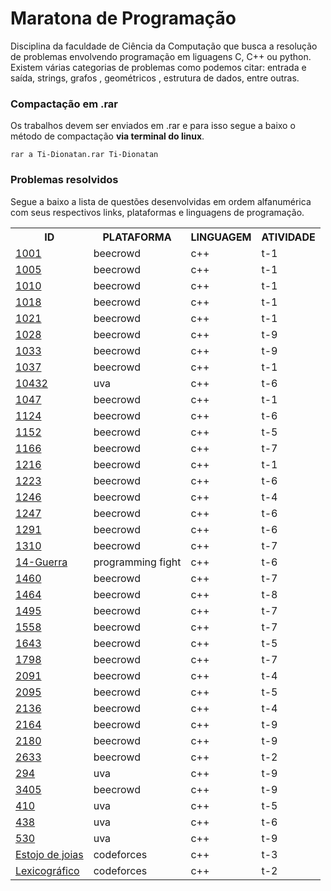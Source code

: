 # Maratona de Programação
Disciplina da faculdade de Ciência da Computação que busca a resolução de problemas envolvendo programação em liguagens C, C++ ou python. Existem várias categorias de problemas como podemos citar: entrada e saída, strings, grafos , geométricos , estrutura de dados, entre outras.

### Compactação em .rar
Os trabalhos devem ser enviados em .rar e para isso segue a baixo o método de compactação <strong>via terminal do linux</strong>.
    
    rar a Ti-Dionatan.rar Ti-Dionatan

### Problemas resolvidos
Segue a baixo a lista de questões desenvolvidas em ordem alfanumérica com seus respectivos links, plataformas e linguagens de programação.

<table style="text-align: center text-decoration: none">
    <tr >
        <th style="text-align: center">ID</th>
        <th style="text-align: center">PLATAFORMA</th>
        <th style="text-align: center">LINGUAGEM</th>
        <th style="text-align: center">ATIVIDADE</th>
    </tr>
    <tr>
        <td><a href="https://judge.beecrowd.com/pt/problems/view/1001" target="_blank">1001</a></td>
        <td>beecrowd</td>
        <td>c++</td>
        <td>t-1</td>
    </tr>
    <tr>
        <td><a href="https://judge.beecrowd.com/pt/problems/view/1005" target="_blank">1005</a></td>
        <td>beecrowd</td>
        <td>c++</td>
        <td>t-1</td>
    </tr>
    <tr>
        <td><a href="https://judge.beecrowd.com/pt/problems/view/1010" target="_blank">1010</a></td>
        <td>beecrowd</td>
        <td>c++</td>
        <td>t-1</td>
    </tr>
    <tr>
        <td><a href="https://judge.beecrowd.com/pt/problems/view/1018" target="_blank">1018</a></td>
        <td>beecrowd</td>
        <td>c++</td>
        <td>t-1</td>
    </tr>
    <tr>
        <td><a href="https://judge.beecrowd.com/pt/problems/view/1021" target="_blank">1021</a></td>
        <td>beecrowd</td>
        <td>c++</td>
        <td>t-1</td>
    </tr>
    <tr>
        <td><a href="https://judge.beecrowd.com/pt/problems/view/1028" target="_blank">1028</a></td>
        <td>beecrowd</td>
        <td>c++</td>
        <td>t-9</td>
    </tr>
    <tr>
        <td><a href="https://judge.beecrowd.com/pt/problems/view/1033" target="_blank">1033</a></td>
        <td>beecrowd</td>
        <td>c++</td>
        <td>t-9</td>
    </tr>
    <tr>
        <td><a href="https://judge.beecrowd.com/pt/problems/view/1037" target="_blank">1037</a></td>
        <td>beecrowd</td>
        <td>c++</td>
        <td>t-1</td>
    </tr>
    <tr>
        <td><a href="https://judge.beecrowd.com/pt/problems/view/10432" target="_blank">10432</a></td>
        <td>uva</td>
        <td>c++</td>
        <td>t-6</td>
    </tr>
    <tr>
        <td><a href="https://judge.beecrowd.com/pt/problems/view/1047" target="_blank">1047</a></td>
        <td>beecrowd</td>
        <td>c++</td>
        <td>t-1</td>
    </tr>
    <tr>
        <td><a href="https://judge.beecrowd.com/pt/problems/view/1124" target="_blank">1124</a></td>
        <td>beecrowd</td>
        <td>c++</td>
        <td>t-6</td>
    </tr>
    <tr>
        <td><a href="https://judge.beecrowd.com/pt/problems/view/1152" target="_blank">1152</a></td>
        <td>beecrowd</td>
        <td>c++</td>
        <td>t-5</td>
    </tr>
    <tr>
        <td><a href="https://judge.beecrowd.com/pt/problems/view/1166" target="_blank">1166</a></td>
        <td>beecrowd</td>
        <td>c++</td>
        <td>t-7</td>
    </tr>
    <tr>
        <td><a href="https://judge.beecrowd.com/pt/problems/view/1216" target="_blank">1216</a></td>
        <td>beecrowd</td>
        <td>c++</td>
        <td>t-1</td>
    </tr>
    <tr>
        <td><a href="https://judge.beecrowd.com/pt/problems/view/1223" target="_blank">1223</a></td>
        <td>beecrowd</td>
        <td>c++</td>
        <td>t-6</td>
    </tr>
    <tr>
        <td><a href="https://judge.beecrowd.com/pt/problems/view/1246" target="_blank">1246</a></td>
        <td>beecrowd</td>
        <td>c++</td>
        <td>t-4</td>
    </tr>
    <tr>
        <td><a href="https://judge.beecrowd.com/pt/problems/view/1247" target="_blank">1247</a></td>
        <td>beecrowd</td>
        <td>c++</td>
        <td>t-6</td>
    </tr>
    <tr>
        <td><a href="https://judge.beecrowd.com/pt/problems/view/1291" target="_blank">1291</a></td>
        <td>beecrowd</td>
        <td>c++</td>
        <td>t-6</td>
    </tr>
    <tr>
        <td><a href="https://judge.beecrowd.com/pt/problems/view/1310" target="_blank">1310</a></td>
        <td>beecrowd</td>
        <td>c++</td>
        <td>t-7</td>
    </tr>
    <tr>
        <td><a href="https://judge.beecrowd.com/pt/problems/view/1246" target="_blank">14-Guerra</a></td>
        <td>programming fight</td>
        <td>c++</td>
        <td>t-6</td>
    </tr>
    <tr>
        <td><a href="https://judge.beecrowd.com/pt/problems/view/1460" target="_blank">1460</a></td>
        <td>beecrowd</td>
        <td>c++</td>
        <td>t-7</td>
    </tr>
    <tr>
        <td><a href="https://judge.beecrowd.com/pt/problems/view/1464" target="_blank">1464</a></td>
        <td>beecrowd</td>
        <td>c++</td>
        <td>t-8</td>
    </tr>
    <tr>
        <td><a href="https://judge.beecrowd.com/pt/problems/view/1495" target="_blank">1495</a></td>
        <td>beecrowd</td>
        <td>c++</td>
        <td>t-7</td>
    </tr>
    <tr>
        <td><a href="https://judge.beecrowd.com/pt/problems/view/1558" target="_blank">1558</a></td>
        <td>beecrowd</td>
        <td>c++</td>
        <td>t-7</td>
    </tr>
    <tr>
        <td><a href="https://judge.beecrowd.com/pt/problems/view/1643" target="_blank">1643</a></td>
        <td>beecrowd</td>
        <td>c++</td>
        <td>t-5</td>
    </tr>
    <tr>
        <td><a href="https://judge.beecrowd.com/pt/problems/view/1798" target="_blank">1798</a></td>
        <td>beecrowd</td>
        <td>c++</td>
        <td>t-7</td>
    </tr>
    <tr>
        <td><a href="https://judge.beecrowd.com/pt/problems/view/2091" target="_blank">2091</a></td>
        <td>beecrowd</td>
        <td>c++</td>
        <td>t-4</td>
    </tr>
    <tr>
        <td><a href="https://judge.beecrowd.com/pt/problems/view/2095" target="_blank">2095</a></td>
        <td>beecrowd</td>
        <td>c++</td>
        <td>t-5</td>
    </tr>
    <tr>
        <td><a href="https://judge.beecrowd.com/pt/problems/view/2136" target="_blank">2136</a></td>
        <td>beecrowd</td>
        <td>c++</td>
        <td>t-4</td>
    </tr>
    <tr>
        <td><a href="https://judge.beecrowd.com/pt/problems/view/2164" target="_blank">2164</a></td>
        <td>beecrowd</td>
        <td>c++</td>
        <td>t-9</td>
    </tr>
    <tr>
        <td><a href="https://judge.beecrowd.com/pt/problems/view/2180" target="_blank">2180</a></td>
        <td>beecrowd</td>
        <td>c++</td>
        <td>t-9</td>
    </tr>
    <tr>
        <td><a href="https://judge.beecrowd.com/pt/problems/view/2633" target="_blank">2633</a></td>
        <td>beecrowd</td>
        <td>c++</td>
        <td>t-2</td>
    </tr>
    <tr>
        <td><a href="https://onlinejudge.org/external/2/294.pdf" target="_blank">294</a></td>
        <td>uva</td>
        <td>c++</td>
        <td>t-9</td>
    </tr>
    <tr>
        <td><a href="https://judge.beecrowd.com/pt/problems/view/3405" target="_blank">3405</a></td>
        <td>beecrowd</td>
        <td>c++</td>
        <td>t-9</td>
    </tr>
    <tr>
        <td><a href="https://onlinejudge.org/external/4/410.pdf" target="_blank">410</a></td>
        <td>uva</td>
        <td>c++</td>
        <td>t-5</td>
    </tr>
    <tr>
        <td><a href="https://onlinejudge.org/external/4/438.pdf" target="_blank">438</a></td>
        <td>uva</td>
        <td>c++</td>
        <td>t-6</td>
    </tr>
    <tr>
        <td><a href="https://onlinejudge.org/external/5/530.pdf" target="_blank">530</a></td>
        <td>uva</td>
        <td>c++</td>
        <td>t-9</td>
    </tr>
    <tr>
        <td><a href="https://codeforces.com/gym/104555/problem/E" target="_blank">Estojo de joias</a></td>
        <td>codeforces</td>
        <td>c++</td>
        <td>t-3</td>
    </tr>
    <tr>
        <td><a href="https://codeforces.com/gym/104555/problem/L" target="_blank">Lexicográfico</a></td>
        <td>codeforces</td>
        <td>c++</td>
        <td>t-2</td>
    </tr>
</table>
